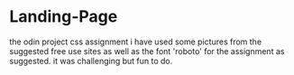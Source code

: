 # Landing-Page
the odin project css assignment
i have used some pictures from the suggested free use sites as well as the font 'roboto' for the assignment as suggested. it was challenging but fun to do.
